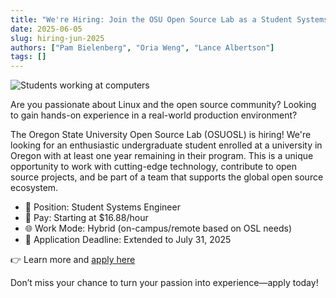 ```yaml
---
title: "We're Hiring: Join the OSU Open Source Lab as a Student Systems Engineer!"
date: 2025-06-05
slug: hiring-jun-2025
authors: ["Pam Bielenberg", "Oria Weng", "Lance Albertson"]
tags: []
---
```


![Students working at computers](/images/osl-students-2018.jpg#blog)

Are you passionate about Linux and the open source community? Looking to gain hands-on experience in a real-world
production environment?

The Oregon State University Open Source Lab (OSUOSL) is hiring! We're looking for an enthusiastic undergraduate student
enrolled at a university in Oregon with at least one year remaining in their program. This is a unique opportunity to
work with cutting-edge technology, contribute to open source projects, and be part of a team that supports the global
open source ecosystem.

- 🔧 Position: Student Systems Engineer
- 💼 Pay: Starting at $16.88/hour
- 🌐 Work Mode: Hybrid (on-campus/remote based on OSL needs)
- 📅 Application Deadline: Extended to July 31, 2025

👉 Learn more and [apply here](https://jobs.oregonstate.edu/postings/167527)

Don’t miss your chance to turn your passion into experience—apply today!
